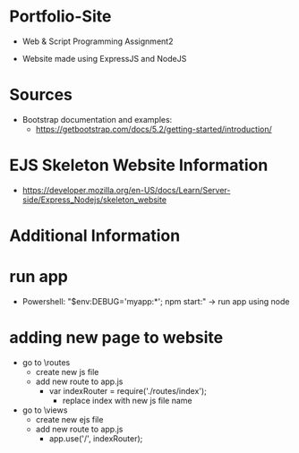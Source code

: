 # Portfolio-Site #
- Web &amp; Script Programming Assignment2

- Website made using ExpressJS and NodeJS


# Sources #
- Bootstrap documentation and examples:
    - https://getbootstrap.com/docs/5.2/getting-started/introduction/

# EJS Skeleton Website Information #
- https://developer.mozilla.org/en-US/docs/Learn/Server-side/Express_Nodejs/skeleton_website

# Additional Information #

# run app #
- Powershell: "$env:DEBUG='myapp:*'; npm start:" -> run app using node

# adding new page to website #
- go to \routes
    - create new js file
    - add new route to app.js
        - var indexRouter = require('./routes/index');
            - replace index with new js file name
- go to \views
    - create new ejs file
    - add new route to app.js
        - app.use('/', indexRouter);

